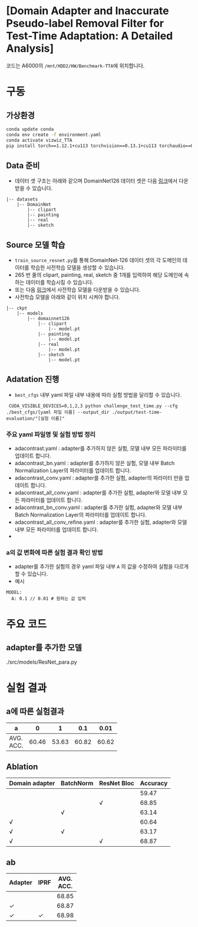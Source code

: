 # [Domain Adapter and Inaccurate Pseudo-label Removal Filter for Test-Time Adaptation: A Detailed Analysis]

코드는 A6000의 `/mnt/HDD2/HW/Benchmark-TTA`에 위치합니다.

# 구동

## 가상환경

```bash
conda update conda
conda env create -f environment.yaml
conda activate vizwiz_TTA
pip install torch==1.12.1+cu113 torchvision==0.13.1+cu113 torchaudio==0.12.1 --extra-index-url https://download.pytorch.org/whl/cu113
```

## Data 준비
- 데이터 셋 구조는 아래와 같으며 DomainNet126 데이터 셋은 다음 [링크](https://ai.bu.edu/M3SDA/)에서 다운 받을 수 있습니다.

```
|-- datasets
    |-- DomainNet
        |-- clipart
        |-- painting
        |-- real
        |-- sketch
```
## Source 모델 학습
- `train_source_resnet.py`를 통해 DomainNet-126 데이터 셋의 각 도메인의 데이터를 학습한 사전학습 모델을 생성할 수 있습니다. 
- 265 번 줄의 clipart, painting, real, sketch 중 1개를 입력하여 해당 도메인에 속하는 데이터를 학습시킬 수 있습니다.
- 또는 다음 [링크](https://drive.google.com/drive/folders/1z9YosBHLTxKj8qeWkaDeMS6YFFAwnE_W)에서 사전학습 모델을 다운받을 수 있습니다.
- 사전학습 모델을 아래와 같이 위치 시켜야 합니다.
```
|-- ckpt
    |-- models
        |-- domainnet126
            |-- clipart
                |-- model.pt
            |-- painting
                |-- model.pt
            |-- real
                |-- model.pt
            |-- sketch
                |-- model.pt

```
## Adatation 진행
- `best_cfgs` 내부 yaml 파일 내부 내용에 따라 실험 방법을 달리할 수 있습니다.

```
 CUDA_VISIBLE_DEVICES=0,1,2,3 python challenge_test_time.py --cfg ./best_cfgs/[yaml 파일 이름] --output_dir ./output/test-time-evaluation/"[실험 이름]"
```
 
### 주요 yaml 파일명 및 실험 방법 정리
- adacontrast.yaml : adapter를 추가하지 않은 실험, 모델 내부 모든 파라미터를 업데이트 합니다.
- adacontrast_bn.yaml : adapter를 추가하지 않은 실험, 모델 내부 Batch Normalization Layer의 파라미터를 업데이트 합니다.
- adacontrast_conv.yaml : adapter를 추가한 실험, adapter의 파라미터 만을 업데이트 합니다.
- adacontrast_all_conv.yaml : adapter를 추가한 실험, adapter와 모델 내부 모든 파라미터를 업데이트 합니다.
- adacontrast_bn_conv.yaml :  adapter를 추가한 실험, adapter와 모델 내부 Batch Normalization Layer의 파라미터를 업데이트 합니다.
- adacontrast_all_conv_refine.yaml : adapter를 추가한 실험, adapter와 모델 내부 모든 파라미터를 업데이트 합니다.
- 
### a의 값 변화에 따른 실험 결과 확인 방법
- adapter를 추가한 실험의 경우 yaml 파일 내부 `A` 의 값을 수정하여 실험을 다르게 할 수 있습니다.
- 예시
```
MODEL:
  A: 0.1 // 0.01 # 원하는 값 입력
```

#  주요 코드
## adapter를 추가한 모델
./src/models/ResNet_para.py


# 실험 결과
## a에 따른 실험결과
<table><thead>
  <tr>
    <th>a</th>
    <th>0</th>
    <th>1</th>
    <th>0.1</th>
    <th>0.01</th>
  </tr></thead>
<tbody>
  <tr>
    <td>AVG.<br>ACC.</td>
    <td>60.46</td>
    <td>53.63</td>
    <td>60.82</td>
    <td>60.62</td>
  </tr>
</tbody>
</table>

## Ablation
<table><thead>
  <tr>
    <th rowspan="2">Domain adapter</th>
    <th rowspan="2"> BatchNorm</th>
    <th rowspan="2">ResNet Bloc</th>
    <th rowspan="2">   Accuracy   </th>
  </tr>
  <tr>
  </tr></thead>
<tbody>
  <tr>
    <td></td>
    <td></td>
    <td></td>
    <td>59.47</td>
  </tr>
  <tr>
    <td></td>
    <td>   <br>   </td>
    <td>   √   </td>
    <td>68.85</td>
  </tr>
  <tr>
    <td></td>
    <td>   √   </td>
    <td></td>
    <td>63.14</td>
  </tr>
  <tr>
    <td>   √   </td>
    <td></td>
    <td></td>
    <td>60.64</td>
  </tr>
  <tr>
    <td>   √   </td>
    <td>   √   </td>
    <td></td>
    <td>63.17</td>
  </tr>
  <tr>
    <td>   √   </td>
    <td></td>
    <td>   √   </td>
    <td>68.87</td>
  </tr>
</tbody>
</table>

## ab
<table><thead>
  <tr>
    <th>Adapter  </th>
    <th>IPRF</th>
    <th>AVG.<br>ACC.</th>
  </tr></thead>
<tbody>
  <tr>
    <td></td>
    <td></td>
    <td>68.85</td>
  </tr>
  <tr>
    <td>✓</td>
    <td></td>
    <td>68.87</td>
  </tr>
  <tr>
    <td>✓</td>
    <td>✓</td>
    <td>68.98</td>
  </tr>
</tbody>
</table>
